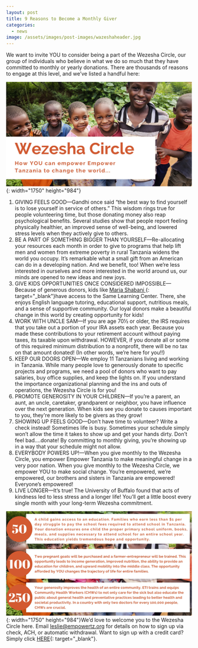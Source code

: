 ```yaml
---
layout: post
title: 9 Reasons to Become a Monthly Giver
categories:
  - news
image: /assets/images/post-images/wazeshaheader.jpg
---
```


We want to invite YOU to consider being a part of the Wezesha Circle, our group of individuals who believe in what we do so much that they have committed to monthly or yearly donations. There are thousands of reasons to engage at this level, and we’ve listed a handful here:

![](/uploads/wazesja-blog.jpg){: width="1750" height="984"}

1. GIVING FEELS GOOD—Gandhi once said “the best way to find yourself is to lose yourself in service of others.” This wisdom rings true for people volunteering time, but those donating money also reap psychological benefits. Several studies show that people report feeling physically healthier, an improved sense of well-being, and lowered stress levels when they actively give to others.
2. BE A PART OF SOMETHING BIGGER THAN YOURSELF—Re-allocating your resources each month in order to give to programs that help lift men and women from extreme poverty in rural Tanzania widens the world you occupy. It’s remarkable what a small gift from an American can do in a developing nation. And we benefit, too\! When we’re less interested in ourselves and more interested in the world around us, our minds are opened to new ideas and new joys.
3. GIVE KIDS OPPORTUNITIES ONCE CONSIDERED IMPOSSIBLE—Because of generous donors, kids like [Maria Shabani ](https://empowertz.org/education/2019/04/24/maria-shabani/){: target="_blank"}have access to the Same Learning Center. There, she enjoys English language tutoring, educational support, nutritious meals, and a sense of supportive community. Our loyal donors make a beautiful change in this world by creating opportunity for kids\! &nbsp;
4. WORK WITH UNCLE SAM—If you are age 70½ or older, the IRS requires that you take out a portion of your IRA assets each year. Because you made these contributions to your retirement account without paying taxes, its taxable upon withdrawal. HOWEVER, if you donate all or some of this required minimum distribution to a nonprofit, there will be no tax on that amount donated\! (In other words, we’re here for you\!\!)
5. KEEP OUR DOORS OPEN—We employ 11 Tanzanians living and working in Tanzania. While many people love to generously donate to specific projects and programs, we need a pool of donors who want to pay salaries, buy office supplies, and keep the lights on. If you understand the importance organizational planning and the ins and outs of operations, the Wezesha Circle is for you\!
6. PROMOTE GENEROSITY IN YOUR CHILDREN—If you’re a parent, an aunt, an uncle, caretaker, grandparent or neighbor, you have influence over the next generation. When kids see you donate to causes important to you, they're more likely to be givers as they grow\!
7. SHOWING UP FEELS GOOD—Don’t have time to volunteer? Write a check instead\! Sometimes life is busy. Sometimes your schedule simply won’t allow the time it takes to show up and get your hands dirty. Don’t feel bad….donate\! By committing to monthly giving, you’re showing up in a way that your schedule might not allow.
8. EVERYBODY POWERS UP\!—When you give monthly to the Wezesha Circle, you empower Empower Tanzania to make meaningful change in a very poor nation. When you give monthly to the Wezesha Circle, we empower YOU to make social change. You’re empowered, we’re empowered, our brothers and sisters in Tanzania are empowered\! Everyone’s empowered\!
9. LIVE LONGER—It’s true\! The University of Buffalo found that acts of kindness led to less stress and a longer life\! You’ll get a little boost every single month with your long-term Wezesha commitment.

![](/uploads/wazesja-blog2.jpg){: width="1750" height="984"}We’d love to welcome you to the Wezesha Circle here. Email [leslie@empowertz.org](mailto:leslie@empowertz.org) for details on how to sign up via check, ACH, or automatic withdrawal. Want to sign up with a credit card? Simply click [HERE](https://empowertz.z2systems.com/np/clients/empowertz/donation.jsp?campaign=20&amp;){: target="_blank"}. &nbsp;